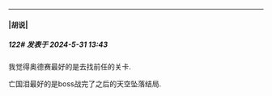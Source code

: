 ﻿
*****

####  |胡说|  
##### 122#       发表于 2024-5-31 13:43

我觉得奥德赛最好的是去找前任的关卡.

亡国泪最好的是boss战完了之后的天空坠落结局.

